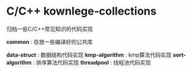 # C/C++ kownlege-collections
归档一些C/C++常见知识的代码实现

**common** : 存放一些编译好的公共库

**data-struct** : 数据结构代码实现 
**kmp-algorithm** : kmp算法代码实现 
**sort-algorithm** : 排序算法代码实现 
**threadpool** : 线程池代码实现 
